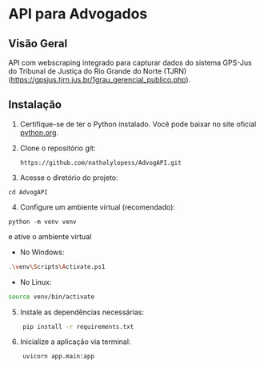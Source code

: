 # API para Advogados
## Visão Geral
API com webscraping integrado para capturar dados do sistema GPS-Jus do Tribunal de Justiça do Rio Grande do Norte (TJRN) (https://gpsjus.tjrn.jus.br/1grau_gerencial_publico.php).

## Instalação
1. Certifique-se de ter o Python instalado. Você pode baixar no site oficial [python.org](https://www.python.org/).
2. Clone o repositório git:
   
   ```https://github.com/nathalylopess/AdvogAPI.git```
   
3. Acesse o diretório do projeto:
   
```cd AdvogAPI```

4. Configure um ambiente virtual (recomendado):
 
```python -m venv venv```

e ative o ambiente virtual

  - No Windows:
    
```bash
.\venv\Scripts\Activate.ps1
```

  - No Linux:
    
```bash
source venv/bin/activate
```

5. Instale as dependências necessárias:

```bash
    pip install -r requirements.txt
```

6. Inicialize a aplicação via terminal:

```bash
    uvicorn app.main:app
```
